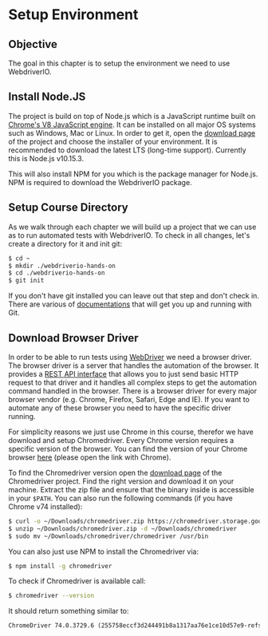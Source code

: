 Setup Environment
=================

## Objective

The goal in this chapter is to setup the environment we need to use WebdriverIO.

## Install Node.JS

The project is build on top of Node.js which is a JavaScript runtime built on [Chrome's V8 JavaScript engine](https://v8.dev/). It can be installed on all major OS systems such as Windows, Mac or Linux. In order to get it, open the [download page](https://nodejs.org/en/download/) of the project and choose the installer of your environment. It is recommended to download the latest LTS (long-time support). Currently this is Node.js v10.15.3.

This will also install NPM for you which is the package manager for Node.js. NPM is required to download the WebdriverIO package.

## Setup Course Directory

As we walk through each chapter we will build up a project that we can use as to run automated tests with WebdriverIO. To check in all changes, let's create a directory for it and init git:

```sh
$ cd ~
$ mkdir ./webdriverio-hands-on
$ cd ./webdriverio-hands-on
$ git init
```

If you don't have git installed you can leave out that step and don't check in. There are various of [documentations](https://git-scm.com/book/en/v1/Getting-Started) that will get you up and running with Git.

## Download Browser Driver

In order to be able to run tests using [WebDriver](https://w3c.github.io/webdriver/) we need a browser driver. The browser driver is a server that handles the automation of the browser. It provides a [REST API interface](https://w3c.github.io/webdriver/#endpoints) that allows you to just send basic HTTP request to that driver and it handles all complex steps to get the automation command handled in the browser. There is a browser driver for every major browser vendor (e.g. Chrome, Firefox, Safari, Edge and IE). If you want to automate any of these browser you need to have the specific driver running.

For simplicity reasons we just use Chrome in this course, therefor we have download and setup Chromedriver. Every Chrome version requires a specific version of the browser. You can find the version of your Chrome browser [here](chrome://version/) (please open the link with Chrome).

To find the Chromedriver version open the [download page](http://chromedriver.chromium.org/downloads) of the Chromedriver project. Find the right version and download it on your machine. Extract the zip file and ensure that the binary inside is accessible in your `$PATH`. You can also run the following commands (if you have Chrome v74 installed):

```sh
$ curl -o ~/Downloads/chromedriver.zip https://chromedriver.storage.googleapis.com/74.0.3729.6/chromedriver_mac64.zip
$ unzip ~/Downloads/chromedriver.zip -d ~/Downloads/chromedriver
$ sudo mv ~/Downloads/chromedriver/chromedriver /usr/bin
```

You can also just use NPM to install the Chromedriver via:

```sh
$ npm install -g chromedriver
```

To check if Chromedriver is available call:

```sh
$ chromedriver --version
```

It should return something similar to:

```txt
ChromeDriver 74.0.3729.6 (255758eccf3d244491b8a1317aa76e1ce10d57e9-refs/branch-heads/3729@{#29})
```
